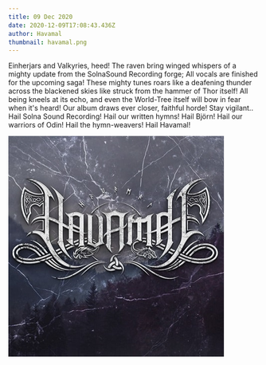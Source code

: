 ```yaml
---
title: 09 Dec 2020
date: 2020-12-09T17:08:43.436Z
author: Havamal
thumbnail: havamal.png
---
```


Einherjars and Valkyries, heed!
The raven bring winged whispers of a mighty update from the SolnaSound Recording forge; All vocals are finished for the upcoming saga!
These mighty tunes roars like a deafening thunder across the blackened skies like struck from the hammer of Thor itself! All being kneels at its echo, and even the World-Tree itself will bow in fear when it's heard!
Our album draws ever closer, faithful horde! Stay vigilant..
Hail Solna Sound Recording! Hail our written hymns! Hail Björn! Hail our warriors of Odin! Hail the hymn-weavers! Hail Havamal!

![stock_logo.jpg](./stock_logo.jpg)
